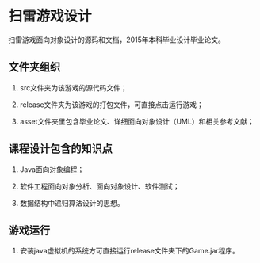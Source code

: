 # 扫雷游戏设计

扫雷游戏面向对象设计的源码和文档，2015年本科毕业设计毕业论文。

## 文件夹组织

1. src文件夹为该游戏的源代码文件；

2. release文件夹为该游戏的打包文件，可直接点击运行游戏；

3. asset文件夹里包含毕业论文、详细面向对象设计（UML）和相关参考文献；


## 课程设计包含的知识点

1. Java面向对象编程；

2. 软件工程面向对象分析、面向对象设计、软件测试；

3. 数据结构中递归算法设计的思想。


## 游戏运行

1. 安装java虚拟机的系统方可直接运行release文件夹下的Game.jar程序。

